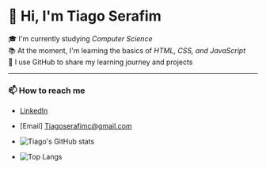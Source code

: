 # 👋 Hi, I'm Tiago Serafim 

🎓 I'm currently studying *Computer Science*   
📚 At the moment, I'm learning the basics of *HTML, CSS, and JavaScript*  
🚀 I use GitHub to share my learning journey and projects  

---

### 📫 How to reach me
- [LinkedIn](https://www.linkedin.com/public-profile/settings?lipi=urn%3Ali%3Apage%3Ad_flagship3_profile_self_edit_contact-info%3BYemtIjdcQ06byBD6aSIRoA%3D%3D)
- [Email] Tiagoserafimc@gmail.com

- ![Tiago's GitHub stats](https://github-readme-stats.vercel.app/api?username=Tiagoseraf1m&show_icons=true&theme=radical)
- ![Top Langs](https://github-readme-stats.vercel.app/api/top-langs/?username=Tiagoseraf1m&layout=compact&theme=radical)
